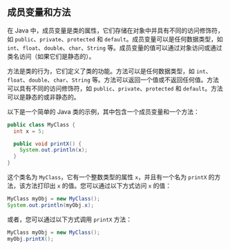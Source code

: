 ## 成员变量和方法

在 Java 中，成员变量是类的属性，它们存储在对象中并具有不同的访问修饰符，如 `public`、`private`、`protected` 和 `default`。成员变量可以是任何数据类型，如 `int`、`float`、`double`、`char`、`String` 等。成员变量的值可以通过对象访问或通过类名访问（如果它们是静态的）。

方法是类的行为，它们定义了类的功能。方法可以是任何数据类型，如 `int`、`float`、`double`、`char`、`String` 等。方法可以返回一个值或不返回任何值。方法可以具有不同的访问修饰符，如 `public`、`private`、`protected` 和 `default`。方法可以是静态的或非静态的。

以下是一个简单的 Java 类的示例，其中包含一个成员变量和一个方法：

```java
public class MyClass {
  int x = 5;

  public void printX() {
    System.out.println(x);
  }
}
```

这个类名为 `MyClass`，它有一个整数类型的属性 `x`，并且有一个名为 `printX` 的方法，该方法打印出 `x` 的值。您可以通过以下方式访问 `x` 的值：

```java
MyClass myObj = new MyClass();
System.out.println(myObj.x);
```

或者，您可以通过以下方式调用 `printX` 方法：

```java
MyClass myObj = new MyClass();
myObj.printX();
```

